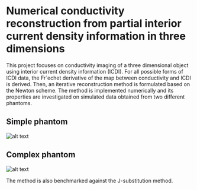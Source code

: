 # Numerical conductivity reconstruction from partial interior current density information in three dimensions

This project focuses on conductivity imaging of a three dimensional object
using interior current density information (ICDI). For all possible forms of
ICDI data, the Fr´echet derivative of the map between conductivity and ICDI
is derived. Then, an iterative reconstruction method is formulated based on the
Newton scheme. The method is implemented numerically and its properties
are investigated on simulated data obtained from two different phantoms.
## Simple phantom
![alt text](https://gitlab.gbar.dtu.dk/MREIT/IP2021/raw/master/Figures/simple_phantom.png "Simple_phantom")

## Complex phantom
![alt text](https://gitlab.gbar.dtu.dk/MREIT/IP2021/raw/master/Figures/Complex_phantom.png "Complex_phantom")



The method is also benchmarked against the J-substitution method.
